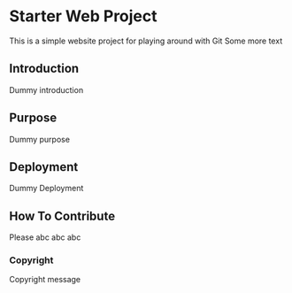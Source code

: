 # Starter Web Project

This is  a simple website project for playing around with Git
Some more text

## Introduction

Dummy introduction

## Purpose

Dummy purpose

## Deployment

Dummy Deployment

## How To Contribute

Please abc abc abc 

### Copyright

Copyright message
